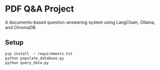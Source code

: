 # PDF Q&A Project
A documents-based question-answering system using LangChain, Ollama, and ChromaDB.

## Setup
```bash
pip install -r requirements.txt
python populate_database.py
python query_data.py
